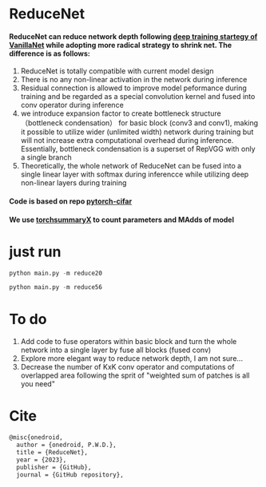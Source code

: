 # ReduceNet
####  ReduceNet can reduce network depth following [deep training startegy of VanillaNet](https://arxiv.org/abs/2305.12972) while adopting more radical strategy to shrink net. The difference is as follows:
1. ReduceNet is totally compatible with current model design
2. There is no any non-linear activation in the network during inference
3. Residual connection is allowed to improve model peformance during training and be regarded as a special convolution kernel and fused into conv operator during inference
4. we introduce expansion factor to create bottleneck structure （bottleneck condensation） for basic block (conv3 and conv1), making it possible to utilize wider (unlimited width) network during training but will not increase extra computational overhead during inference. Essentially, bottleneck condensation is a superset of RepVGG with only a single branch 
5. Theoretically, the whole network of ReduceNet can be fused into a single linear layer with softmax during inferencce while utilizing deep non-linear layers during training


#### Code is based on repo [pytorch-cifar](https://github.com/kuangliu/pytorch-cifar)

#### We use [torchsummaryX](https://github.com/nmhkahn/torchsummaryX) to count parameters and MAdds of model




# just run
```python
python main.py -m reduce20
```
```python
python main.py -m reduce56
```



# To do

1. Add code to fuse operators within basic block and turn the whole network into a single layer by fuse all blocks (fused conv)
2. Explore more elegant way to reduce network depth, I am not sure...
3. Decrease the number of KxK conv operator and computations of overlapped area following the sprit of "weighted sum of patches is all you need"

# Cite

```latex
@misc{onedroid,
  author = {onedroid, P.W.D.},
  title = {ReduceNet},
  year = {2023},
  publisher = {GitHub},
  journal = {GitHub repository},


```

